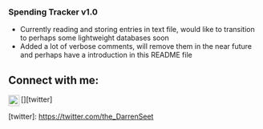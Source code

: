 ### Spending Tracker v1.0

- Currently reading and storing entries in text file, would like to transition to perhaps some lightweight databases soon 
- Added a lot of verbose comments, will remove them in the near future and perhaps have a introduction in this README file

## Connect with me:

[<img align="left" alt="the_DarrenSeet | Twitter" width="22px" src="https://cdn.jsdelivr.net/npm/simple-icons@v3/icons/twitter.svg" />][twitter]
<br />
<br />
[twitter]: https://twitter.com/the_DarrenSeet

